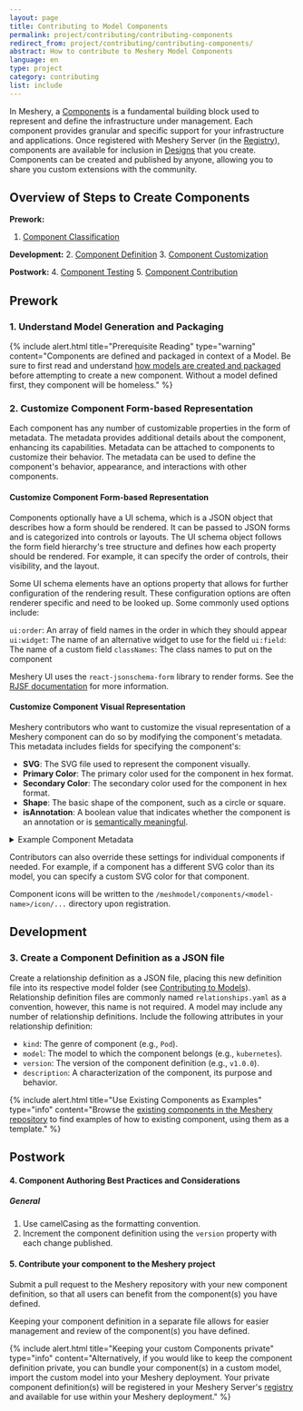 ```yaml
---
layout: page
title: Contributing to Model Components
permalink: project/contributing/contributing-components
redirect_from: project/contributing/contributing-components/
abstract: How to contribute to Meshery Model Components
language: en
type: project
category: contributing
list: include
---
```


In Meshery, a [Components](/concepts/logical/components) is a fundamental building block used to represent and define the infrastructure under management. Each component provides granular and specific support for your infrastructure and applications. Once registered with Meshery Server (in the [Registry](/concepts/logical/registry)), components are available for inclusion in [Designs](/concepts/logical/designs) that you create. Components can be created and published by anyone, allowing you to share you custom extensions with the community.

## Overview of Steps to Create Components

**Prework:**

<!-- 1. [Component Identification](#component-identification) -->
1. [Component Classification](#component-classification)

**Development:**
2. [Component Definition](#component-definitions)
3. [Component Customization](#component-customization)

**Postwork:**
4. [Component Testing](#component-testing)
5. [Component Contribution](#component-contribution)

## Prework

<a id="component-classification"></a>

### 1. Understand Model Generation and Packaging

{% include alert.html title="Prerequisite Reading" type="warning" content="Components are defined and packaged in context of a Model. Be sure to first read and understand <a href='/project/contributing/contributing-models'>how models are created and packaged</a> before attempting to create a new component. Without a model defined first, they component will be homeless." %}

<a id="component-customization"></a>

### 2. Customize Component Form-based Representation

Each component has any number of customizable properties in the form of metadata. The metadata provides additional details about the component, enhancing its capabilities. Metadata can be attached to components to customize their behavior. The metadata can be used to define the component's behavior, appearance, and interactions with other components.

#### Customize Component Form-based Representation

Components optionally have a UI schema, which is a JSON object that describes how a form should be rendered. It can be passed to JSON forms and is categorized into controls or layouts. The UI schema object follows the form field hierarchy's tree structure and defines how each property should be rendered. For example, it can specify the order of controls, their visibility, and the layout.

Some UI schema elements have an options property that allows for further configuration of the rendering result. These configuration options are often renderer specific and need to be looked up. Some commonly used options include:

`ui:order`: An array of field names in the order in which they should appear
`ui:widget`: The name of an alternative widget to use for the field
`ui:field`: The name of a custom field
`classNames`: The class names to put on the component

Meshery UI uses the `react-jsonschema-form` library to render forms. See the [RJSF documentation](https://rjsf-team.github.io/react-jsonschema-form/docs/) for more information.

#### Customize Component Visual Representation

Meshery contributors who want to customize the visual representation of a Meshery component can do so by modifying the component's metadata. This metadata includes fields for specifying the component's:

* **SVG**: The SVG file used to represent the component visually.
* **Primary Color**: The primary color used for the component in hex format.
* **Secondary Color**: The secondary color used for the component in hex format.
* **Shape**: The basic shape of the component, such as a circle or square.
* **isAnnotation**: A boolean value that indicates whether the component is an annotation or is [semantically meaningful]({{site.baseurl}}/concepts/logical/components).

<details>
<summary>Example Component Metadata</summary>
<pre><code class="highlight-json">
"metadata": {
   "capabilities": "",
   "defaultData": "",
   "genealogy": "",
   "isAnnotation": false,
   "isCustomResource": false,
   "isModelAnnotation": "FALSE",
   "isNamespaced": false,
   "logoURL": "Created by Meshery Authors",
   "model": "kubernetes",
   "modelDisplayName": "Kubernetes",
   "primaryColor": "#326CE5",
   "secondaryColor": "#7aa1f0",
   "shape": "round-rectangle",
   "shapePolygonPoints": "",
   "status": "enabled",
   "styleOverrides": "{\"height\":\"22px\", \"width\":\"22px\", \"x\":\"8.5\", \"y\":\"7.5\"}",
   "styles": "{\"height\":\"22px\", \"width\":\"22px\", \"x\":\"8.5\", \"y\":\"7.5\"}",
   "subCategory": "",
   "svgColor": "\u003csvg width=\"90\" height=\"90\" viewBox=\"0 0 90 90\" fill=\"none\" xmlns=\"http://www.w3.org/2000/svg\"\u003e\n\u003cpath fill-rule=\"evenodd\" clip-rule=\"evenodd\" d=\"M41.0114 45.015C51.699 45.015 60.363 36.3512 60.363 25.6637C60.363 14.9763 51.699 6.3125 41.0114 6.3125C30.3239 6.3125 21.6599 14.9763 21.6599 25.6637C21.6599 36.3512 30.3239 45.015 41.0114 45.015ZM26.9841 46.0338C27.3733 45.9771 27.7668 46.0783 28.0996 46.2881C31.5844 48.484 36.0555 49.8036 40.931 49.8036C45.8346 49.8036 50.3289 48.4688 53.8223 46.2502C54.148 46.0434 54.5325 45.9405 54.9151 45.9897C64.2686 47.1911 71.4966 55.1832 71.4966 64.8635V72.3594C71.4966 78.7567 66.3106 83.9428 59.9132 83.9428H22.308C15.9107 83.9428 10.7246 78.7567 10.7246 72.3594V64.8635C10.7246 55.2946 17.7872 47.3752 26.9841 46.0338Z\" fill=\"#326CE5\"/\u003e\n\u003cpath fill-rule=\"evenodd\" clip-rule=\"evenodd\" d=\"M72.0356 82.4937C73.7201 80.3512 74.7249 77.649 74.7249 74.7122V64.0123C74.7249 55.9577 70.1245 48.9776 63.408 45.5561C72.7393 47.0963 79.8167 54.6562 79.7238 63.5783V72.0106C79.7238 76.766 76.5504 80.8211 72.0356 82.4937ZM63.6189 25.6633C63.6189 30.5769 62.1331 35.1434 59.5862 38.9381C66.2233 36.7133 71.0055 30.4442 71.0055 23.0581C71.0055 13.8103 63.5088 6.31348 54.261 6.31348C54.0822 6.31348 53.904 6.31628 53.7266 6.32184C59.7194 10.6542 63.6189 17.7034 63.6189 25.6633Z\" fill=\"#326CE5\"/\u003e\n\u003c/svg\u003e\n",
   "svgComplete": "",
   "svgWhite": "\u003csvg width=\"90\" height=\"90\" viewBox=\"0 0 90 90\" fill=\"none\" xmlns=\"http://www.w3.org/2000/svg\"\u003e\n\u003cpath fill-rule=\"evenodd\" clip-rule=\"evenodd\" d=\"M41.0114 45.015C51.699 45.015 60.363 36.3512 60.363 25.6637C60.363 14.9763 51.699 6.3125 41.0114 6.3125C30.3239 6.3125 21.6599 14.9763 21.6599 25.6637C21.6599 36.3512 30.3239 45.015 41.0114 45.015ZM26.9841 46.0338C27.3733 45.9771 27.7668 46.0783 28.0996 46.2881C31.5844 48.484 36.0555 49.8036 40.931 49.8036C45.8346 49.8036 50.3289 48.4688 53.8223 46.2502C54.148 46.0434 54.5325 45.9405 54.9151 45.9897C64.2686 47.1911 71.4966 55.1832 71.4966 64.8635V72.3594C71.4966 78.7567 66.3106 83.9428 59.9132 83.9428H22.308C15.9107 83.9428 10.7246 78.7567 10.7246 72.3594V64.8635C10.7246 55.2946 17.7872 47.3752 26.9841 46.0338Z\" fill=\"white\"/\u003e\n\u003cpath fill-rule=\"evenodd\" clip-rule=\"evenodd\" d=\"M72.0356 82.4937C73.7201 80.3512 74.7249 77.649 74.7249 74.7122V64.0123C74.7249 55.9577 70.1245 48.9776 63.408 45.5561C72.7393 47.0963 79.8167 54.6562 79.7238 63.5783V72.0106C79.7238 76.766 76.5504 80.8211 72.0356 82.4937ZM63.6189 25.6633C63.6189 30.5769 62.1331 35.1434 59.5862 38.9381C66.2233 36.7133 71.0055 30.4442 71.0055 23.0581C71.0055 13.8103 63.5088 6.31348 54.261 6.31348C54.0822 6.31348 53.904 6.31628 53.7266 6.32184C59.7194 10.6542 63.6189 17.7034 63.6189 25.6633Z\" fill=\"white\"/\u003e\n\u003c/svg\u003e\n"
  },
</code></pre>
</details>

Contributors can also override these settings for individual components if needed. For example, if a component has a different SVG color than its model, you can specify a custom SVG color for that component.

Component icons will be written to the `/meshmodel/components/<model-name>/icon/...` directory upon registration.

## Development

<a id="component-definitions"></a>

### 3. Create a Component Definition as a JSON file

Create a relationship definition as a JSON file, placing this new definition file into its respective model folder (see [Contributing to Models](/project/contributing/contributing-models)). Relationship definition files are commonly named  `relationships.yaml` as a convention, however, this name is not required. A model may include any number of relationship definitions. Include the following attributes in your relationship definition:

- `kind`: The genre of component (e.g., `Pod`).
- `model`: The model to which the component belongs (e.g., `kubernetes`).
- `version`: The version of the component definition (e.g., `v1.0.0`).
- `description`: A characterization of the component, its purpose and behavior.

{% include alert.html title="Use Existing Components as Examples" type="info" content="Browse the <a href='https://github.com/meshery/meshery/tree/master/server/meshmodel'>existing components in the Meshery repository</a> to find examples of how to existing component, using them as a template." %}

## Postwork

<a id="component-testing"></a>

#### 4. Component Authoring Best Practices and Considerations

##### General

1. Use camelCasing as the formatting convention.
2. Increment the component definition using the `version` property with each change published.

<a class="anchorjs-link" id="component-contribution"></a>

#### 5. Contribute your component to the Meshery project

Submit a pull request to the Meshery repository with your new component definition, so that all users can benefit from the component(s) you have defined.

Keeping your component definition in a separate file allows for easier management and review of the component(s) you have defined.

{% include alert.html title="Keeping your custom Components private" type="info" content="Alternatively, if you would like to keep the component definition private, you can bundle your component(s) in a custom model, import the custom model into your Meshery deployment. Your private component definition(s) will be registered in your Meshery Server's <a href='/concepts/logical/registry'>registry</a> and available for use within your Meshery deployment." %}
